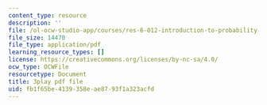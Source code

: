 ```yaml
---
content_type: resource
description: ''
file: /ol-ocw-studio-app/courses/res-6-012-introduction-to-probability-spring-2018/fb1f65be4139358eae8793f1a323acfd_mKcWk_DmS7M.pdf
file_size: 14470
file_type: application/pdf
learning_resource_types: []
license: https://creativecommons.org/licenses/by-nc-sa/4.0/
ocw_type: OCWFile
resourcetype: Document
title: 3play pdf file
uid: fb1f65be-4139-358e-ae87-93f1a323acfd
---
```


